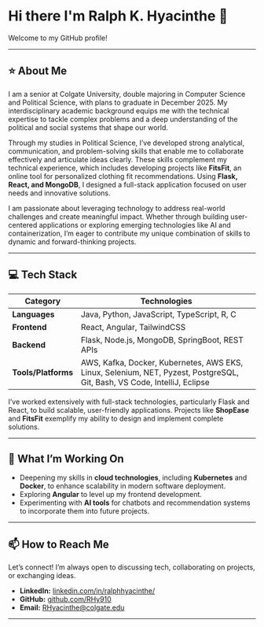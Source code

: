 
# Hi there I'm Ralph K. Hyacinthe 👋

Welcome to my GitHub profile!

---

## ⭐️ About Me  

I am a senior at Colgate University, double majoring in Computer Science and Political Science, with plans to graduate in December 2025. My interdisciplinary academic background equips me with the technical expertise to tackle complex problems and a deep understanding of the political and social systems that shape our world.  

Through my studies in Political Science, I’ve developed strong analytical, communication, and problem-solving skills that enable me to collaborate effectively and articulate ideas clearly. These skills complement my technical experience, which includes developing projects like **FitsFit**, an online tool for personalized clothing fit recommendations. Using **Flask, React, and MongoDB**, I designed a full-stack application focused on user needs and innovative solutions.  

I am passionate about leveraging technology to address real-world challenges and create meaningful impact. Whether through building user-centered applications or exploring emerging technologies like AI and containerization, I’m eager to contribute my unique combination of skills to dynamic and forward-thinking projects.  


---

## 💻 Tech Stack  

| **Category**      | **Technologies**                             |
|--------------------|----------------------------------------------|
| **Languages**      | Java, Python, JavaScript, TypeScript, R, C  |
| **Frontend**       | React, Angular, TailwindCSS                 |
| **Backend**        | Flask, Node.js, MongoDB, SpringBoot, REST APIs|
| **Tools/Platforms**| AWS, Kafka, Docker, Kubernetes, AWS EKS, Linux, Selenium, NET, Pyzest, PostgreSQL, Git, Bash, VS Code, IntelliJ, Eclipse|

I’ve worked extensively with full-stack technologies, particularly Flask and React, to build scalable, user-friendly applications. Projects like **ShopEase** and **FitsFit** exemplify my ability to design and implement complete solutions.  

---

## 🚀 What I’m Working On  

- Deepening my skills in **cloud technologies**, including **Kubernetes** and **Docker**, to enhance scalability in modern software deployment.  
- Exploring **Angular** to level up my frontend development.  
- Experimenting with **AI tools** for chatbots and recommendation systems to incorporate them into future projects.  

---

## 📫 How to Reach Me  

Let’s connect! I’m always open to discussing tech, collaborating on projects, or exchanging ideas.  

- **LinkedIn:** [linkedin.com/in/ralphhyacinthe/](https://linkedin.com/in/ralphhyacinthe/)  
- **GitHub:** [github.com/RHy910](https://github.com/RHy910)  
- **Email:** [RHyacinthe@colgate.edu](mailto:RHyacinthe@colgate.edu) 
-----

  

